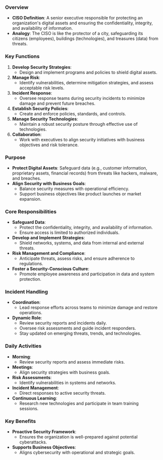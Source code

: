 ### Overview
- **CISO Definition**: A senior executive responsible for protecting an organization's digital assets and ensuring the confidentiality, integrity, and availability of information.
- **Analogy**: The CISO is like the protector of a city, safeguarding its citizens (employees), buildings (technologies), and treasures (data) from threats.



### Key Functions
1. **Develop Security Strategies**:
    - Design and implement programs and policies to shield digital assets.
2. **Manage Risk**:
    - Identify vulnerabilities, determine mitigation strategies, and assess acceptable risk levels.
3. **Incident Response**:
    - Oversee response teams during security incidents to minimize damage and prevent future breaches.
4. **Establish Security Policies**:
    - Create and enforce policies, standards, and controls.
5. **Manage Security Technologies**:
    - Maintain a robust security posture through effective use of technologies.
6. **Collaboration**:
    - Work with executives to align security initiatives with business objectives and risk tolerance.



### Purpose
- **Protect Digital Assets**: Safeguard data (e.g., customer information, proprietary assets, financial records) from threats like hackers, malware, and breaches.
- **Align Security with Business Goals**:
    - Balance security measures with operational efficiency.
    - Support business objectives like product launches or market expansion.



### Core Responsibilities
- **Safeguard Data**:
    - Protect the confidentiality, integrity, and availability of information.
    - Ensure access is limited to authorized individuals.
- **Develop and Implement Strategies**:
    - Shield networks, systems, and data from internal and external threats.
- **Risk Management and Compliance**:
    - Anticipate threats, assess risks, and ensure adherence to regulations.
- **Foster a Security-Conscious Culture**:
    - Promote employee awareness and participation in data and system protection.



### Incident Handling
- **Coordination**:
    - Lead response efforts across teams to minimize damage and restore operations.
- **Dynamic Role**:
    - Review security reports and incidents daily.
    - Oversee risk assessments and guide incident responders.
    - Stay updated on emerging threats, trends, and technologies.



### Daily Activities
- **Morning**:
    - Review security reports and assess immediate risks.
- **Meetings**:
    - Align security strategies with business goals.
- **Risk Assessments**:
    - Identify vulnerabilities in systems and networks.
- **Incident Management**:
    - Direct responses to active security threats.
- **Continuous Learning**:
    - Research new technologies and participate in team training sessions.



### Key Benefits
- **Proactive Security Framework**:
    - Ensures the organization is well-prepared against potential cyberattacks.
- **Supports Business Objectives**:
    - Aligns cybersecurity with operational and strategic goals.